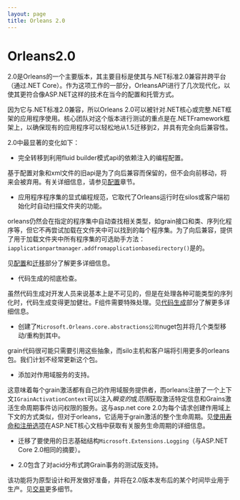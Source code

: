```yaml
---
layout: page
title: Orleans 2.0
---
```


# Orleans2.0

2.0是Orleans的一个主要版本，其主要目标是使其与.NET标准2.0兼容并跨平台（通过.NET Core）。作为这项工作的一部分，OrleansAPI进行了几次现代化，以使其更符合像ASP.NET这样的技术在当今的配置和托管方式。

因为它与.NET标准2.0兼容，所以Orleans 2.0可以被针对.NET核心或完整.NET框架的应用程序使用。核心团队对这个版本进行测试的重点是在.NETFramework框架上，以确保现有的应用程序可以轻松地从1.5迁移到2，并具有完全向后兼容性。

2.0中最显著的变化如下：

-   完全转移到利用fluid builder模式api的依赖注入的编程配置。

基于配置对象和xml文件的旧api是为了向后兼容而保留的，但不会向前移动，将来会被弃用。有关详细信息，请参见[配置](clusters_and_clients/configuration_guide/index.md)章节。

-   应用程序程序集的显式编程规范，它取代了Orleans运行时在silos或客户端初始化时自动扫描文件夹的功能。

orleans仍然会在指定的程序集中自动查找相关类型，如grain接口和类、序列化程序等，但它不再尝试加载在文件夹中可以找到的每个程序集。为了向后兼容，提供了用于加载文件夹中所有程序集的可选助手方法：`iapplicationpartmanager.addfromapplicationbasedirectory()`是的。

见[配置](clusters_and_clients/configuration_guide/index.md)和[迁移](resources/Migration/Migration1.5.md)部分了解更多详细信息。

-   代码生成的彻底检查。

虽然代码生成对开发人员来说基本上是不可见的，但是在处理各种可能类型的序列化时，代码生成变得更加健壮。F组件需要特殊处理。见[代码生成](resources/Migration/Codegen.md)部分了解更多详细信息。

-   创建了`Microsoft.Orleans.core.abstractions公司`nuget包并将几个类型移动/重构到其中。

grain代码很可能只需要引用这些抽象，而silo主机和客户端将引用更多的orleans包。我们计划不经常更新这个包。

-   添加对作用域服务的支持。

这意味着每个grain激活都有自己的作用域服务提供者，而orleans注册了一个上下文`IGrainActivationContext`可以注入*瞬变的*或*范围*获取激活特定信息和Grains激活生命周期事件访问权限的服务。这与asp.net core 2.0为每个请求创建作用域上下文的方式类似，但对于orleans，它适用于grain激活的整个生命周期。见[使用寿命和注册选项](https://docs.microsoft.com/en-us/aspnet/core/fundamentals/dependency-injection#service-lifetimes-and-registration-options)在ASP.NET核心文档中获取有关服务生命周期的详细信息。

-   迁移了要使用的日志基础结构`Microsoft.Extensions.Logging`（与ASP.NET Core 2.0相同的摘要）。

-   2.0包含了对acid分布式跨Grain事务的测试版支持。

该功能将为原型设计和开发做好准备，并将在2.0版本发布后的某个时间毕业用于生产。见[交易](grains/transactions.md)更多细节。
